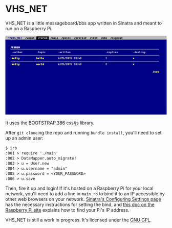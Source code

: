 VHS_NET
=======

VHS_NET is a little messageboard/bbs app written in Sinatra and meant to run on a Raspberry Pi.

![screenshot](https://github.com/kellyi/vhs_net/blob/master/vhs_net.png)

It uses the [BOOTSTRAP.386](http://kristopolous.github.io/BOOTSTRA.386/) css/js library.

After `git clone`ing the repo and running `bundle install`, you'll need to set up an admin user:

    $ irb
    :001 > require './main'
    :002 > DataMapper.auto_migrate!
    :003 > u = User.new
    :004 > u.username = "admin"
    :005 > u.password = <YOUR_PASSWORD>
    :006 > u.save

Then, fire it up and login! If it's hosted on a Raspberry Pi for your local network, you'll need to add a line in `main.rb` to bind it to an IP accessible by other web browsers on your network. [Sinatra's Configuring Settings page](http://www.sinatrarb.com/configuration.html) has the necessary instructions for setting the bind, and [this doc on the Raspberry Pi site](https://www.raspberrypi.org/documentation/troubleshooting/hardware/networking/ip-address.md) explains how to find your Pi's IP address.

VHS_NET is still a work in progress. It's licensed under the [GNU GPL](https://github.com/kellyi/vhs_net/blob/master/LICENSE).

